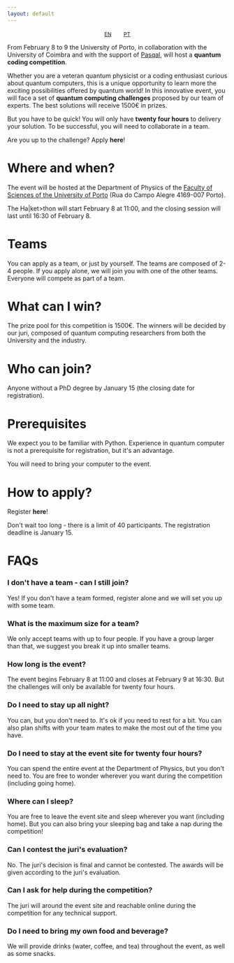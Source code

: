 ```yaml
---
layout: default
---
```


<style>
.btn-size {
    font-size: 12px;
    padding: 12px;
}
</style>

<p style="text-align:center;">
     <a href="./index.html" class="btn btn-primary btn-size">EN</a>
     <a href="./PT.html" class="btn btn-primary btn-size">PT</a>
</p>
<p> </p>

From February 8 to 9 the University of Porto, in collaboration with the University of Coimbra and with the support of [Pasqal](https://www.pasqal.com/), will host a **quantum coding competition**.

Whether you are a veteran quantum physicist or a coding enthusiast curious about quantum computers, this is a unique opportunity to learn more the exciting possibilities offered by quantum world!
In this innovative event, you will face a set of **quantum computing challenges** proposed by our team of experts.
The best solutions will receive 1500€ in prizes.

But you have to be quick!
You will only have **twenty four hours** to delivery your solution.
To be successful, you will need to collaborate in a team.

Are you up to the challenge? Apply __here__!


# Where and when?

The event will be hosted at the Department of Physics of the [Faculty of Sciences of the University of Porto](https://www.up.pt/fcup/pt/) (Rua do Campo Alegre 4169-007 Porto).

The Ha|ket>thon will start February 8 at 11:00, and the closing session will last until 16:30 of February 8.

# Teams

You can apply as a team, or just by yourself. 
The teams are composed of 2-4 people.
If you apply alone, we will join you with one of the other teams.
Everyone will compete as part of a team.


# What can I win?

The prize pool for this competition is 1500€.
The winners will be decided by our juri, composed of quantum computing researchers from both the University and the industry.


# Who can join?

Anyone without a PhD degree by January 15 (the closing date for registration).


# Prerequisites

We expect you to be familiar with Python.
Experience in quantum computer is not a prerequisite for registration, but it's an advantage.

You will need to bring your computer to the event.


# How to apply?

Register __here__!

Don't wait too long - there is a limit of 40 participants.
The registration deadline is January 15.


# FAQs

### I don't have a team - can I still join?
Yes! If you don't have a team formed, register alone and we will set you up with some team.

### What is the maximum size for a team?
We only accept teams with up to four people.
If you have a group larger than that, we suggest you break it up into smaller teams.

### How long is the event?
The event begins February 8 at 11:00 and closes at February 9 at 16:30.
But the challenges will only be available for twenty four hours.

### Do I need to stay up all night?
You can, but you don't need to.
It's ok if you need to rest for a bit.
You can also plan shifts with your team mates to make the most out of the time you have.

### Do I need to stay at the event site for twenty four hours?
You can spend the entire event at the Department of Physics, but you don't need to.
You are free to wonder wherever you want during the competition (including going home).

### Where can I sleep?
You are free to leave the event site and sleep wherever you want (including home).
But you can also bring your sleeping bag and take a nap during the competition!

### Can I contest the juri's evaluation?
No. The juri's decision is final and cannot be contested.
The awards will be given according to the juri's evaluation.

### Can I ask for help during the competition?
The juri will around the event site and reachable online during the competition for any technical support.

### Do I need to bring my own food and beverage?
We will provide drinks (water, coffee, and tea) throughout the event, as well as some snacks.
